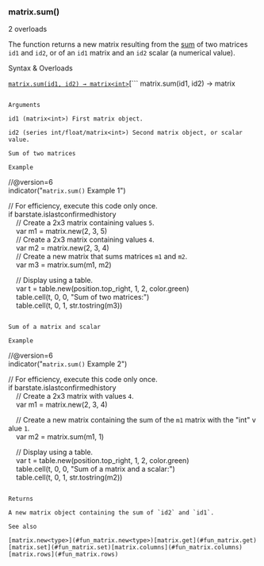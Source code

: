 ### matrix.sum()

2 overloads

The function returns a new matrix resulting from the [sum](https://en.wikipedia.org/wiki/Matrix_addition) of two matrices `id1` and `id2`, or of an `id1` matrix and an `id2` scalar (a numerical value).

Syntax & Overloads

[```
matrix.sum(id1, id2) → matrix<int>
```](#fun_matrix.sum-0)[```
matrix.sum(id1, id2) → matrix<float>
```](#fun_matrix.sum-1)

Arguments

id1 (matrix<int>) First matrix object.

id2 (series int/float/matrix<int>) Second matrix object, or scalar value.

Sum of two matrices

Example

```
//@version=6  
indicator("`matrix.sum()` Example 1")  
  
// For efficiency, execute this code only once.  
if barstate.islastconfirmedhistory  
    // Create a 2x3 matrix containing values `5`.  
    var m1 = matrix.new<float>(2, 3, 5)  
    // Create a 2x3 matrix containing values `4`.  
    var m2 = matrix.new<float>(2, 3, 4)  
    // Create a new matrix that sums matrices `m1` and `m2`.  
    var m3 = matrix.sum(m1, m2)  
  
    // Display using a table.  
    var t = table.new(position.top_right, 1, 2, color.green)  
    table.cell(t, 0, 0, "Sum of two matrices:")  
    table.cell(t, 0, 1, str.tostring(m3))
```

Sum of a matrix and scalar

Example

```
//@version=6  
indicator("`matrix.sum()` Example 2")  
  
// For efficiency, execute this code only once.  
if barstate.islastconfirmedhistory  
    // Create a 2x3 matrix with values `4`.  
    var m1 = matrix.new<float>(2, 3, 4)  
  
    // Create a new matrix containing the sum of the `m1` matrix with the "int" value `1`.  
    var m2 = matrix.sum(m1, 1)  
  
    // Display using a table.  
    var t = table.new(position.top_right, 1, 2, color.green)  
    table.cell(t, 0, 0, "Sum of a matrix and a scalar:")  
    table.cell(t, 0, 1, str.tostring(m2))
```

Returns

A new matrix object containing the sum of `id2` and `id1`.

See also

[matrix.new<type>](#fun_matrix.new<type>)[matrix.get](#fun_matrix.get)[matrix.set](#fun_matrix.set)[matrix.columns](#fun_matrix.columns)[matrix.rows](#fun_matrix.rows)
